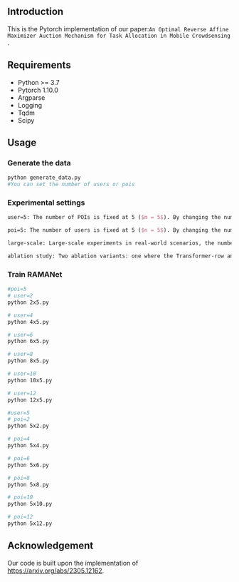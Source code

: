 ## Introduction

This is the Pytorch implementation of our paper:`An Optimal Reverse Affine Maximizer Auction Mechanism for Task Allocation in Mobile Crowdsensing` .


## Requirements


* Python >= 3.7
* Pytorch 1.10.0
* Argparse
* Logging
* Tqdm
* Scipy

## Usage

### Generate the data

```bash
python generate_data.py
#You can set the number of users or pois
```

### Experimental settings

```latex
user=5: The number of POIs is fixed at 5 ($m = 5$). By changing the number of users, $User \in \{ 2,4,6,8,10,12\}$

poi=5: The number of users is fixed at 5 ($n = 5$). By changing the number of users, $POI \in \{ 2,4,6,8,10,12\}$

large-scale: Large-scale experiments in real-world scenarios, the number of POIs is fixed at 20, $User \in \{ 20,30\}$

ablation study: Two ablation variants: one where the Transformer-row and mean(row) operation was replaced with the Transformer-col and mean(col) operation (denoted as col-only) and another where the Transformer-col and mean(col) operation was replaced with the Transformer-row and mean(row) operation (denoted as row-only).
```

### Train RAMANet

```bash
#poi=5
# user=2
python 2x5.py

# user=4
python 4x5.py

# user=6
python 6x5.py

# user=8
python 8x5.py

# user=10
python 10x5.py

# user=12
python 12x5.py
```

```bash
#user=5
# poi=2
python 5x2.py

# poi=4
python 5x4.py

# poi=6
python 5x6.py

# poi=8
python 5x8.py

# poi=10
python 5x10.py

# poi=12
python 5x12.py
```

## Acknowledgement

Our code is built upon the implementation of <https://arxiv.org/abs/2305.12162>.

